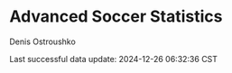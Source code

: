 # Advanced Soccer Statistics
Denis Ostroushko

<!-- gfm -->

Last successful data update: 2024-12-26 06:32:36 CST
